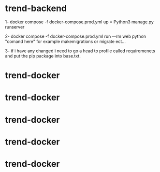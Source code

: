 # trend-backend
1- docker compose -f docker-compose.prod.yml up = Python3 manage.py runserver



2- docker compose -f docker-compose.prod.yml run --rm web python "comand here" for example makemigrations or migrate ect...


3- if i have any changed i need to go a head to profile called requiremenets and put the pip package into base.txt.

# trend-docker
# trend-docker
# trend-docker
# trend-docker
# trend-docker
